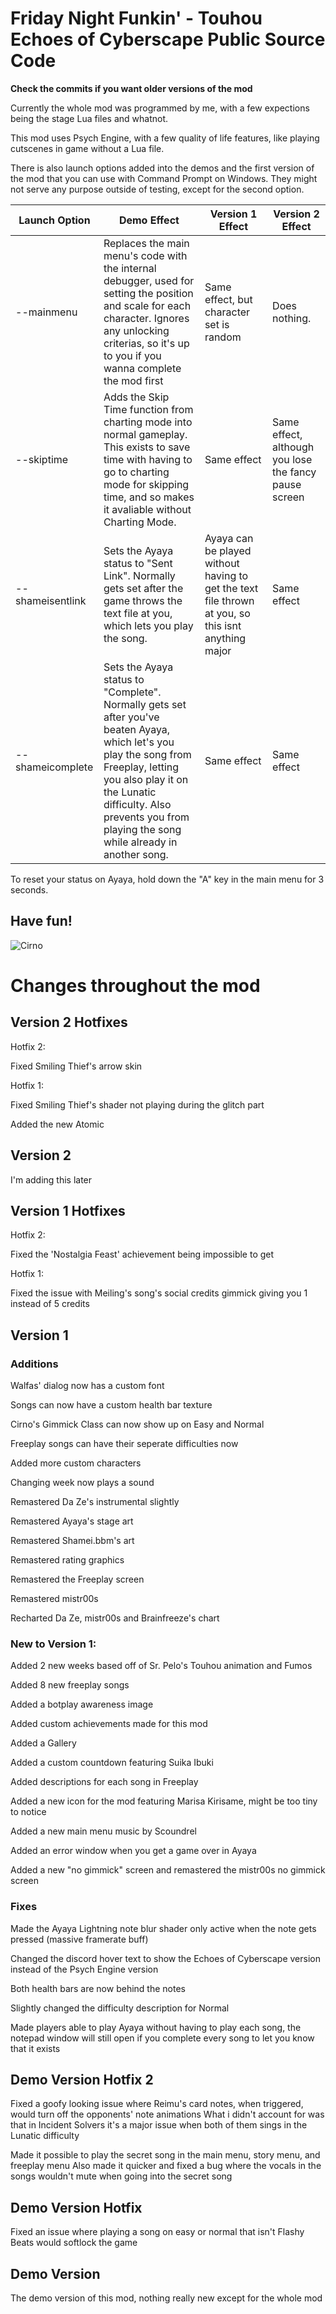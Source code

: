 # Friday Night Funkin' - Touhou Echoes of Cyberscape Public Source Code

**Check the commits if you want older versions of the mod**

Currently the whole mod was programmed by me, with a few expections being the stage Lua files and whatnot.

This mod uses Psych Engine, with a few quality of life features, like playing cutscenes in game without a Lua file.

There is also launch options added into the demos and the first version of the mod that you can use with Command Prompt on Windows. They might not serve any purpose outside of testing, except for the second option.

| Launch Option | Demo Effect | Version 1 Effect | Version 2 Effect |
| ------------- | ----------- | ---------------- | ---------------- |
| --mainmenu | Replaces the main menu's code with the internal debugger, used for setting the position and scale for each character. Ignores any unlocking criterias, so it's up to you if you wanna complete the mod first | Same effect, but character set is random | Does nothing. |
| --skiptime | Adds the Skip Time function from charting mode into normal gameplay. This exists to save time with having to go to charting mode for skipping time, and so makes it avaliable without Charting Mode. | Same effect | Same effect, although you lose the fancy pause screen |
| --shameisentlink | Sets the Ayaya status to "Sent Link". Normally gets set after the game throws the text file at you, which lets you play the song. | Ayaya can be played without having to get the text file thrown at you, so this isnt anything major | Same effect |
| --shameicomplete | Sets the Ayaya status to "Complete". Normally gets set after you've beaten Ayaya, which let's you play the song from Freeplay, letting you also play it on the Lunatic difficulty. Also prevents you from playing the song while already in another song. | Same effect | Same effect |

To reset your status on Ayaya, hold down the "A" key in the main menu for 3 seconds.

## Have fun!

![Cirno](https://media.discordapp.net/attachments/1116023413048365068/1138560774353199385/cirno.png)

# Changes throughout the mod

## Version 2 Hotfixes

Hotfix 2:

Fixed Smiling Thief's arrow skin

Hotfix 1:

Fixed Smiling Thief's shader not playing during the glitch part

Added the new Atomic

## Version 2

I'm adding this later

## Version 1 Hotfixes

Hotfix 2:

Fixed the 'Nostalgia Feast' achievement being impossible to get

Hotfix 1:

Fixed the issue with Meiling's song's social credits gimmick giving you 1 instead of 5 credits

## Version 1

### Additions


Walfas' dialog now has a custom font

Songs can now have a custom health bar texture

Cirno's Gimmick Class can now show up on Easy and Normal

Freeplay songs can have their seperate difficulties now

Added more custom characters

Changing week now plays a sound

Remastered Da Ze's instrumental slightly

Remastered Ayaya's stage art

Remastered Shamei.bbm's art

Remastered rating graphics

Remastered the Freeplay screen

Remastered mistr00s

Recharted Da Ze, mistr00s and Brainfreeze's chart

### New to Version 1:

Added 2 new weeks based off of Sr. Pelo's Touhou animation and Fumos

Added 8 new freeplay songs

Added a botplay awareness image

Added custom achievements made for this mod

Added a Gallery

Added a custom countdown featuring Suika Ibuki

Added descriptions for each song in Freeplay

Added a new icon for the mod featuring Marisa Kirisame, might be too tiny to notice

Added a new main menu music by Scoundrel

Added an error window when you get a game over in Ayaya

Added a new "no gimmick" screen and remastered the mistr00s no gimmick screen

### Fixes

Made the Ayaya Lightning note blur shader only active when the note gets pressed (massive framerate buff)

Changed the discord hover text to show the Echoes of Cyberscape version instead of the Psych Engine version

Both health bars are now behind the notes

Slightly changed the difficulty description for Normal

Made players able to play Ayaya without having to play each song, the notepad window will still open if you complete every song to let you know that it exists

## Demo Version Hotfix 2

Fixed a goofy looking issue where Reimu's card notes, when triggered, would turn off the opponents' note animations
What i didn't account for was that in Incident Solvers it's a major issue when both of them sings in the Lunatic difficulty

Made it possible to play the secret song in the main menu, story menu, and freeplay menu
Also made it quicker and fixed a bug where the vocals in the songs wouldn't mute when going into the secret song

## Demo Version Hotfix

Fixed an issue where playing a song on easy or normal that isn't Flashy Beats would softlock the game

## Demo Version

The demo version of this mod, nothing really new except for the whole mod

